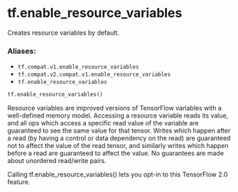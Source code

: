 <div itemscope itemtype="http://developers.google.com/ReferenceObject">
<meta itemprop="name" content="tf.enable_resource_variables" />
<meta itemprop="path" content="Stable" />
</div>

# tf.enable_resource_variables

Creates resource variables by default.

### Aliases:

* `tf.compat.v1.enable_resource_variables`
* `tf.compat.v2.compat.v1.enable_resource_variables`
* `tf.enable_resource_variables`

``` python
tf.enable_resource_variables()
```

<!-- Placeholder for "Used in" -->

Resource variables are improved versions of TensorFlow variables with a
well-defined memory model. Accessing a resource variable reads its value, and
all ops which access a specific read value of the variable are guaranteed to
see the same value for that tensor. Writes which happen after a read (by
having a control or data dependency on the read) are guaranteed not to affect
the value of the read tensor, and similarly writes which happen before a read
are guaranteed to affect the value. No guarantees are made about unordered
read/write pairs.

Calling tf.enable_resource_variables() lets you opt-in to this TensorFlow 2.0
feature.